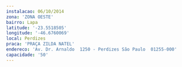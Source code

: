```yaml
---
instalacao: 06/10/2014
zona: 'ZONA OESTE'
bairro: Lapa
latitude: '-23.5518505'
longitude: '-46.6760069'
local: Perdizes
praca: 'PRAÇA ZILDA NATEL'
endereco: 'Av. Dr. Arnaldo  1250 - Perdizes São Paulo  01255-000'
capacidade: '50'
---
```

